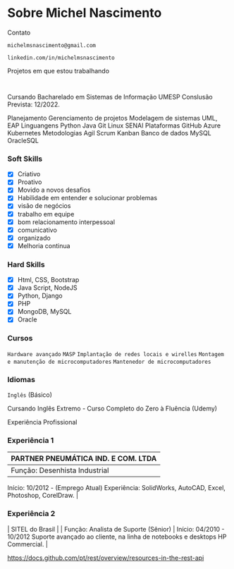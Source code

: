 # Sobre Michel Nascimento

Contato

```
michelmsnascimento@gmail.com
```
```
linkedin.com/in/michelmsnascimento
```

Projetos em que estou trabalhando
```


```



Cursando Bacharelado em Sistemas de Informação UMESP
Conslusão Prevista: 12/2022.

Planejamento
Gerenciamento de projetos
Modelagem de sistemas
UML, EAP
Linguangens
Python
Java
Git
Linux
SENAI
Plataformas
GitHub
Azure Kubernetes
Metodologias
Agil
Scrum
Kanban
Banco de dados
MySQL
OracleSQL

### Soft Skills 
- [x] Criativo
- [x] Proativo
- [x] Movido a novos desafios
- [x] Habilidade em entender e solucionar problemas
- [x] visão de negócios
- [x] trabalho em equipe
- [x] bom relacionamento interpessoal
- [x] comunicativo
- [x] organizado 
- [x] Melhoria continua

### Hard Skills
- [x] Html, CSS, Bootstrap
- [x] Java Script, NodeJS
- [x] Python, Django
- [X] PHP
- [x] MongoDB, MySQL
- [x] Oracle

### Cursos
```Hardware avançado```
```MASP```
```Implantação de redes locais e wirelles```
```Montagem e manutenção de microcomputadores```
```Mantenedor de microcomputadores```


### Idiomas 
```Inglês``` (Básico)

Cursando Inglês Extremo - Curso Completo do Zero à Fluência (Udemy)

Experiência
Profissional



### Experiência 1
| PARTNER PNEUMÁTICA IND. E COM. LTDA |
| --- |
| Função: Desenhista Industrial | 
Início: 10/2012 - (Emprego Atual)
Experiência: SolidWorks, AutoCAD, Excel,
Photoshop, CorelDraw. |
### Experiência 2
| SITEL do Brasil | 
| Função: Analista de Suporte (Sênior) |
Início: 04/2010 - 10/2012
Suporte avançado ao cliente, na linha de
notebooks e desktops HP Commercial. |


https://docs.github.com/pt/rest/overview/resources-in-the-rest-api
